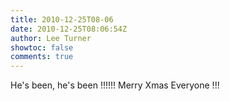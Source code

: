 ```yaml
---
title: 2010-12-25T08-06
date: 2010-12-25T08:06:54Z
author: Lee Turner
showtoc: false
comments: true
---
```


He's been, he's been !!!!!!  Merry Xmas Everyone !!!

